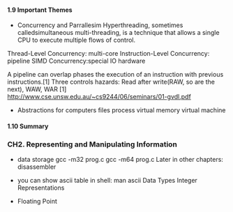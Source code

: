 #### 1.9 Important Themes

- Concurrency and Parrallesim
Hyperthreading, sometimes calledsimultaneous multi-threading, is a technique that allows a single CPU to execute multiple flows of control.

Thread-Level Concurrency: multi-core
Instruction-Level Concurrency: pipeline
SIMD Concurrency:special IO hardware

A pipeline can overlap phases the execution of an instruction with previous instructions.[1]
Three controls hazards: Read after write(RAW, so are the next), WAW, WAR
[1] http://www.cse.unsw.edu.au/~cs9244/06/seminars/01-gvdl.pdf

- Abstractions for computers
    files
	process
	virtual memory
	virtual machine
	
#### 1.10 Summary

### CH2. Representing and Manipulating Information
- data storage
gcc -m32 prog.c
gcc -m64 prog.c
Later in other chapters: disassembler
- you can show ascii table in shell: man ascii
Data Types
	Integer Representations

- Floating Point


